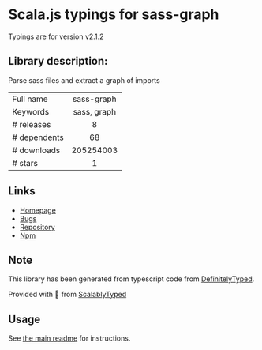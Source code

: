 
# Scala.js typings for sass-graph

Typings are for version v2.1.2

## Library description:
Parse sass files and extract a graph of imports

|                    |                 |
| ------------------ | :-------------: |
| Full name          | sass-graph |
| Keywords           | sass, graph |
| # releases         | 8 |
| # dependents       | 68 |
| # downloads        | 205254003 |
| # stars            | 1 |

## Links
- [Homepage](https://github.com/xzyfer/sass-graph#readme)
- [Bugs](https://github.com/xzyfer/sass-graph/issues)
- [Repository](https://github.com/xzyfer/sass-graph)
- [Npm](https://www.npmjs.com/package/sass-graph)
    


## Note
This library has been generated from typescript code from [DefinitelyTyped](https://definitelytyped.org).

Provided with :purple_heart: from [ScalablyTyped](https://github.com/oyvindberg/ScalablyTyped)

## Usage
See [the main readme](../../readme.md) for instructions.


